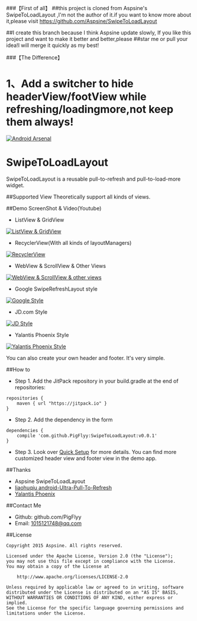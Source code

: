 ###【First of all】
##this project is cloned from Aspsine's SwipeToLoadLayout ,I'm not the author of it.if you want to know more about it,please visit https://github.com/Aspsine/SwipeToLoadLayout

##I create this branch because I think Aspsine update slowly, If you like this project and want  to make it better and better,please ##star me or pull your idea!I will merge it quickly as my best!

###【The Difference】
# 1、Add a switcher to hide headerView/footView while refreshing/loadingmore,not keep them always! 

[![Android Arsenal](https://img.shields.io/badge/Android%20Arsenal-SwipeToLoadLayout-brightgreen.svg?style=flat)](http://android-arsenal.com/details/1/2812)
# SwipeToLoadLayout
SwipeToLoadLayout is a reusable pull-to-refresh and pull-to-load-more widget.

##Supported View
Theoretically support all kinds of views.


##Demo ScreenShot & Video(Youtube)
- ListView & GridView

[![ListView & GridView](http://img.youtube.com/vi/ThIKO3vz6Bs/0.jpg)](https://youtu.be/ThIKO3vz6Bs) 

- RecyclerView(With all kinds of layoutManagers)

[![RecyclerView](http://img.youtube.com/vi/ZVYkoi84Vr8/0.jpg)](https://youtu.be/ZVYkoi84Vr8) 

- WebView & ScrollView & Other Views

[![WebView & ScrollView & other views](http://img.youtube.com/vi/RGtWvdrVmGM/0.jpg)](https://youtu.be/RGtWvdrVmGM) 

- Google SwipeRefreshLayout style

[![Google Style](http://img.youtube.com/vi/38NbDiUoXmg/0.jpg)](https://youtu.be/38NbDiUoXmg) 

- JD.com Style

[![JD Style](http://img.youtube.com/vi/QrsZ5nygTp0/0.jpg)](https://youtu.be/QrsZ5nygTp0) 

- Yalantis Phoenix Style

[![Yalantis Phoenix Style](http://img.youtube.com/vi/FAqrzSjt85c/0.jpg)](https://youtu.be/FAqrzSjt85c) 

You can also create your own header and footer. It's very simple.

##How to

- Step 1. Add the JitPack repository in your build.gradle at the end of repositories:
```
repositories {
    maven { url "https://jitpack.io" }
}
```
- Step 2. Add the dependency in the form
```
dependencies {
	compile 'com.github.PigFlyy:SwipeToLoadLayout:v0.0.1'
}
```
- Step 3.
Look over [Quick Setup](https://github.com/PigFlyy/SwipeToLoadLayout/wiki/Quick-Setup) for more details.
You can find more customized header view and footer view in the demo app.

##Thanks
- Aspsine SwipeToLoadLayout
- [liaohuqiu android-Ultra-Pull-To-Refresh](https://github.com/liaohuqiu/android-Ultra-Pull-To-Refresh)
- [Yalantis Phoenix](https://github.com/Yalantis/Phoenix)

##Contact Me
- Github:   github.com/PigFlyy
- Email:    1015121748@qq.com


##License

    Copyright 2015 Aspsine. All rights reserved.

    Licensed under the Apache License, Version 2.0 (the "License");
    you may not use this file except in compliance with the License.
    You may obtain a copy of the License at

        http://www.apache.org/licenses/LICENSE-2.0

    Unless required by applicable law or agreed to in writing, software
    distributed under the License is distributed on an "AS IS" BASIS,
    WITHOUT WARRANTIES OR CONDITIONS OF ANY KIND, either express or implied.
    See the License for the specific language governing permissions and
    limitations under the License.


